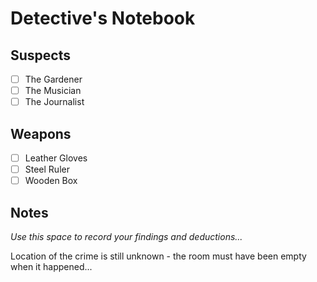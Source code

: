 # Detective's Notebook

## Suspects
- [ ] The Gardener
- [ ] The Musician
- [ ] The Journalist

## Weapons
- [ ] Leather Gloves
- [ ] Steel Ruler
- [ ] Wooden Box

## Notes
*Use this space to record your findings and deductions...*

Location of the crime is still unknown - the room must have been empty when it happened...
